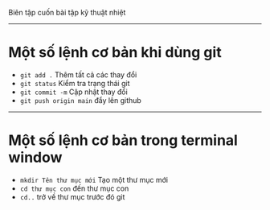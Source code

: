 Biên tập cuốn bài tập kỹ thuật nhiệt
___
# Một số lệnh cơ bản khi dùng git
- `git add .`  Thêm tất cả các thay đổi
- `git status`  Kiểm tra trạng thái git
- `git commit -m`  Cập nhật thay đổi
- `git push origin main`   đẩy lên github
___
# Một số lệnh cơ bản trong terminal window
- `mkdir Tên thư mục mới`   Tạo một thư mục mới
- `cd thư mục con` đến thư mục con
- `cd..` trở về thư mục trước đó
git